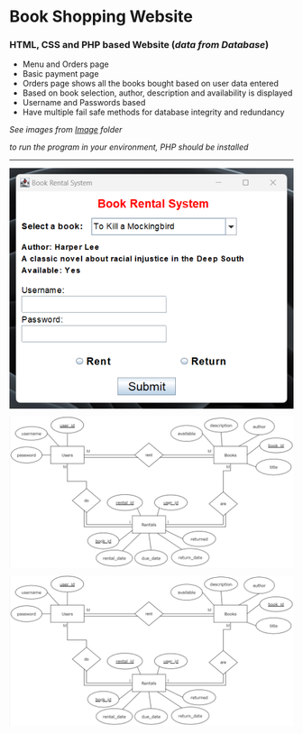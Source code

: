 # Book Shopping Website

### HTML, CSS and PHP based Website (*data from Database*)
- Menu and Orders page
- Basic payment page
- Orders page shows all the books bought based on user data entered
- Based on book selection, author, description and availability is displayed
- Username and Passwords based
- Have multiple fail safe methods for database integrity and redundancy

*See images from [Image]() folder*

*to run the program in your environment, PHP should be installed*

----
<p align="center">
<img align="center" src="https://github.com/Phantom-fs/Phantom-fs/blob/main/Media/Application.png">
</p>

<p align="center">
<img align="center" src="https://github.com/Phantom-fs/Phantom-fs/blob/main/Media/ER%20Diagram.jpg">
</p>

<p align="center">
<img align="center" src="https://github.com/Phantom-fs/Phantom-fs/blob/main/Media/ER%20Diagram.jpg">
</p>